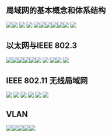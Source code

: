 ## 局域网的基本概念和体系结构 

![](images/{B813AFE4-ECC4-4671-ABB1-2785716BDEDB}.png)![](images/{12E23738-C391-42D5-A7C1-7ACF269971A7}.png)
![](images/{47D0A66E-4AD3-477F-A8CC-C6A459E1B93F}.png)
![](images/{67806154-15C3-4DD1-9A6E-29847F8A6F34}.png)
![](images/{C70F4EF4-558C-46F7-AB2D-3CF3F5D0A9EE}.png)![](images/{072C3573-C9A5-4DD7-8D9C-A8B6BEE73686}.png)![](images/{BA090A34-986D-452B-B412-B9B84118A4C5}.png)![](images/{491C91EC-286B-4FE8-8888-10396507E70B}.png)![](images/{24A478B5-3924-4D6C-A7B7-D07718DFE110}.png)![](images/{0FF53F55-BCE2-4518-A512-3DF602E7F64F}.png)
![](images/{66E1DA90-6C2C-497C-AFEF-7BD08B8576E6}.png)

## 以太网与IEEE 802.3
![](images/{C293D6A8-EDE5-4BD1-9290-20F859879809}.png)![](images/{39F53757-C6E9-4402-9E0B-94B4728F734D}.png)![](images/{2C289DA4-2380-478C-A294-79F0FD93D8E8}.png)![](images/{DD76137B-F1E7-4A84-AADC-58D9F8B2F044}.png)![](images/{BB4685E2-2999-4CB0-B8E6-78C63362B1B6}.png)![](images/{59DA6184-1683-4D53-A444-DD717FCBA385}.png)
![](images/{E210AD79-31A9-4E17-BBC6-E038E0EA2936}%201.png)
![](images/{CDA67E06-E311-460F-B35F-CD075FD96A19}.png)![](images/{0AFF11A5-4871-4335-912A-059E6A74A67D}.png) ![](images/{9348B2DA-9E9F-4B06-A0D8-069934086EF8}.png)

## IEEE 802.11 无线局域网
![](images/{C25DFF74-E4F9-40B3-A5E7-6AE1D0F53C8D}.png)
![](images/{4635B1E0-E8B0-4461-B1B7-D53CC962D1D3}.png)
![](images/{A68A155F-17AC-4491-8AC4-08D628AC77E5}.png)
![](images/{07249805-E547-42B7-A8D2-F4319B8AB156}.png)
![](images/{EF06F7CA-83A2-408A-BACC-A60FAA507D2A}.png)
![](images/{41E903EE-9C0C-4B18-AE14-D410073BB837}.png)
## VLAN

![](images/{617F311D-7E29-48BD-BF4C-B46598E5962C}.png)![](images/{7B841D48-EBC9-4952-A373-3B493C7F1E99}.png)![](images/{35AE4053-760A-4AAD-A243-479505568CE4}.png)![](images/{EB379F88-CF78-41B7-9131-F82F40893741}.png)![](images/{9613547A-E8D9-4B73-B924-D8408E19AE6B}.png)